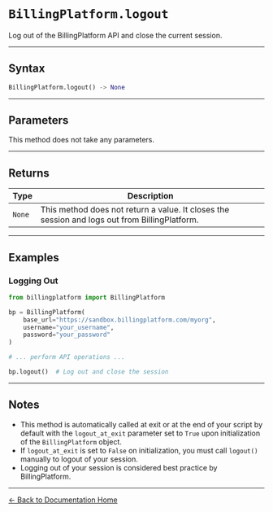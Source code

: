 # `BillingPlatform.logout`

Log out of the BillingPlatform API and close the current session.

---

## Syntax

```python
BillingPlatform.logout() -> None
```

---

## Parameters

This method does not take any parameters.

---

## Returns

| Type   | Description |
|--------|-------------|
| `None` | This method does not return a value. It closes the session and logs out from BillingPlatform. |

---

## Examples

### Logging Out

```python
from billingplatform import BillingPlatform

bp = BillingPlatform(
    base_url="https://sandbox.billingplatform.com/myorg",
    username="your_username",
    password="your_password"
)

# ... perform API operations ...

bp.logout()  # Log out and close the session
```

---

## Notes

- This method is automatically called at exit or at the end of your script by default with the `logout_at_exit` parameter set to `True` upon initialization of the `BillingPlatform` object.
- If `logout_at_exit` is set to `False` on initialization, you must call `logout()` manually to logout of your session.
- Logging out of your session is considered best practice by BillingPlatform.

---

[← Back to Documentation Home](README.md)
